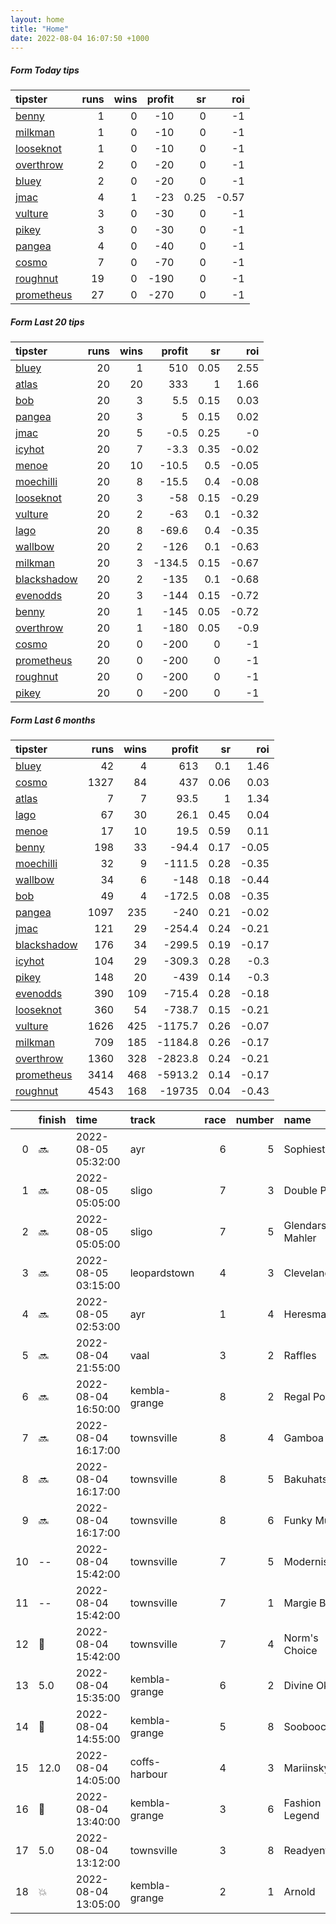 ```yaml
---   
layout: home  
title: "Home"   
date: 2022-08-04 16:07:50 +1000  
---   
```



##### Form Today tips   

| tipster                                                       |   runs |   wins |   profit |   sr |   roi |
|:--------------------------------------------------------------|-------:|-------:|---------:|-----:|------:|
| [benny](https://mrwayneo.github.io/tips/benny.html)           |      1 |      0 |      -10 | 0    | -1    |
| [milkman](https://mrwayneo.github.io/tips/milkman.html)       |      1 |      0 |      -10 | 0    | -1    |
| [looseknot](https://mrwayneo.github.io/tips/looseknot.html)   |      1 |      0 |      -10 | 0    | -1    |
| [overthrow](https://mrwayneo.github.io/tips/overthrow.html)   |      2 |      0 |      -20 | 0    | -1    |
| [bluey](https://mrwayneo.github.io/tips/bluey.html)           |      2 |      0 |      -20 | 0    | -1    |
| [jmac](https://mrwayneo.github.io/tips/jmac.html)             |      4 |      1 |      -23 | 0.25 | -0.57 |
| [vulture](https://mrwayneo.github.io/tips/vulture.html)       |      3 |      0 |      -30 | 0    | -1    |
| [pikey](https://mrwayneo.github.io/tips/pikey.html)           |      3 |      0 |      -30 | 0    | -1    |
| [pangea](https://mrwayneo.github.io/tips/pangea.html)         |      4 |      0 |      -40 | 0    | -1    |
| [cosmo](https://mrwayneo.github.io/tips/cosmo.html)           |      7 |      0 |      -70 | 0    | -1    |
| [roughnut](https://mrwayneo.github.io/tips/roughnut.html)     |     19 |      0 |     -190 | 0    | -1    |
| [prometheus](https://mrwayneo.github.io/tips/prometheus.html) |     27 |      0 |     -270 | 0    | -1    |

##### Form Last 20 tips   

| tipster                                                         |   runs |   wins |   profit |   sr |   roi |
|:----------------------------------------------------------------|-------:|-------:|---------:|-----:|------:|
| [bluey](https://mrwayneo.github.io/tips/bluey.html)             |     20 |      1 |    510   | 0.05 |  2.55 |
| [atlas](https://mrwayneo.github.io/tips/atlas.html)             |     20 |     20 |    333   | 1    |  1.66 |
| [bob](https://mrwayneo.github.io/tips/bob.html)                 |     20 |      3 |      5.5 | 0.15 |  0.03 |
| [pangea](https://mrwayneo.github.io/tips/pangea.html)           |     20 |      3 |      5   | 0.15 |  0.02 |
| [jmac](https://mrwayneo.github.io/tips/jmac.html)               |     20 |      5 |     -0.5 | 0.25 | -0    |
| [icyhot](https://mrwayneo.github.io/tips/icyhot.html)           |     20 |      7 |     -3.3 | 0.35 | -0.02 |
| [menoe](https://mrwayneo.github.io/tips/menoe.html)             |     20 |     10 |    -10.5 | 0.5  | -0.05 |
| [moechilli](https://mrwayneo.github.io/tips/moechilli.html)     |     20 |      8 |    -15.5 | 0.4  | -0.08 |
| [looseknot](https://mrwayneo.github.io/tips/looseknot.html)     |     20 |      3 |    -58   | 0.15 | -0.29 |
| [vulture](https://mrwayneo.github.io/tips/vulture.html)         |     20 |      2 |    -63   | 0.1  | -0.32 |
| [lago](https://mrwayneo.github.io/tips/lago.html)               |     20 |      8 |    -69.6 | 0.4  | -0.35 |
| [wallbow](https://mrwayneo.github.io/tips/wallbow.html)         |     20 |      2 |   -126   | 0.1  | -0.63 |
| [milkman](https://mrwayneo.github.io/tips/milkman.html)         |     20 |      3 |   -134.5 | 0.15 | -0.67 |
| [blackshadow](https://mrwayneo.github.io/tips/blackshadow.html) |     20 |      2 |   -135   | 0.1  | -0.68 |
| [evenodds](https://mrwayneo.github.io/tips/evenodds.html)       |     20 |      3 |   -144   | 0.15 | -0.72 |
| [benny](https://mrwayneo.github.io/tips/benny.html)             |     20 |      1 |   -145   | 0.05 | -0.72 |
| [overthrow](https://mrwayneo.github.io/tips/overthrow.html)     |     20 |      1 |   -180   | 0.05 | -0.9  |
| [cosmo](https://mrwayneo.github.io/tips/cosmo.html)             |     20 |      0 |   -200   | 0    | -1    |
| [prometheus](https://mrwayneo.github.io/tips/prometheus.html)   |     20 |      0 |   -200   | 0    | -1    |
| [roughnut](https://mrwayneo.github.io/tips/roughnut.html)       |     20 |      0 |   -200   | 0    | -1    |
| [pikey](https://mrwayneo.github.io/tips/pikey.html)             |     20 |      0 |   -200   | 0    | -1    |

##### Form Last 6 months   

| tipster                                                         |   runs |   wins |   profit |   sr |   roi |
|:----------------------------------------------------------------|-------:|-------:|---------:|-----:|------:|
| [bluey](https://mrwayneo.github.io/tips/bluey.html)             |     42 |      4 |    613   | 0.1  |  1.46 |
| [cosmo](https://mrwayneo.github.io/tips/cosmo.html)             |   1327 |     84 |    437   | 0.06 |  0.03 |
| [atlas](https://mrwayneo.github.io/tips/atlas.html)             |      7 |      7 |     93.5 | 1    |  1.34 |
| [lago](https://mrwayneo.github.io/tips/lago.html)               |     67 |     30 |     26.1 | 0.45 |  0.04 |
| [menoe](https://mrwayneo.github.io/tips/menoe.html)             |     17 |     10 |     19.5 | 0.59 |  0.11 |
| [benny](https://mrwayneo.github.io/tips/benny.html)             |    198 |     33 |    -94.4 | 0.17 | -0.05 |
| [moechilli](https://mrwayneo.github.io/tips/moechilli.html)     |     32 |      9 |   -111.5 | 0.28 | -0.35 |
| [wallbow](https://mrwayneo.github.io/tips/wallbow.html)         |     34 |      6 |   -148   | 0.18 | -0.44 |
| [bob](https://mrwayneo.github.io/tips/bob.html)                 |     49 |      4 |   -172.5 | 0.08 | -0.35 |
| [pangea](https://mrwayneo.github.io/tips/pangea.html)           |   1097 |    235 |   -240   | 0.21 | -0.02 |
| [jmac](https://mrwayneo.github.io/tips/jmac.html)               |    121 |     29 |   -254.4 | 0.24 | -0.21 |
| [blackshadow](https://mrwayneo.github.io/tips/blackshadow.html) |    176 |     34 |   -299.5 | 0.19 | -0.17 |
| [icyhot](https://mrwayneo.github.io/tips/icyhot.html)           |    104 |     29 |   -309.3 | 0.28 | -0.3  |
| [pikey](https://mrwayneo.github.io/tips/pikey.html)             |    148 |     20 |   -439   | 0.14 | -0.3  |
| [evenodds](https://mrwayneo.github.io/tips/evenodds.html)       |    390 |    109 |   -715.4 | 0.28 | -0.18 |
| [looseknot](https://mrwayneo.github.io/tips/looseknot.html)     |    360 |     54 |   -738.7 | 0.15 | -0.21 |
| [vulture](https://mrwayneo.github.io/tips/vulture.html)         |   1626 |    425 |  -1175.7 | 0.26 | -0.07 |
| [milkman](https://mrwayneo.github.io/tips/milkman.html)         |    709 |    185 |  -1184.8 | 0.26 | -0.17 |
| [overthrow](https://mrwayneo.github.io/tips/overthrow.html)     |   1360 |    328 |  -2823.8 | 0.24 | -0.21 |
| [prometheus](https://mrwayneo.github.io/tips/prometheus.html)   |   3414 |    468 |  -5913.2 | 0.14 | -0.17 |
| [roughnut](https://mrwayneo.github.io/tips/roughnut.html)       |   4543 |    168 | -19735   | 0.04 | -0.43 |

|    | finish            | time                | track         |   race |   number | name            |   odds | tipster     |
|---:|:------------------|:--------------------|:--------------|-------:|---------:|:----------------|-------:|:------------|
|  0 | :soon:            | 2022-08-05 05:32:00 | ayr           |      6 |        5 | Sophiesticate   |   0    | vulture     |
|  1 | :soon:            | 2022-08-05 05:05:00 | sligo         |      7 |        3 | Double Pink     |   0    | overthrow   |
|  2 | :soon:            | 2022-08-05 05:05:00 | sligo         |      7 |        5 | Glendars Mahler |   0    | looseknot   |
|  3 | :soon:            | 2022-08-05 03:15:00 | leopardstown  |      4 |        3 | Cleveland       |   4.5  | vulture     |
|  4 | :soon:            | 2022-08-05 02:53:00 | ayr           |      1 |        4 | Heresmax        |   3.7  | vulture     |
|  5 | :soon:            | 2022-08-04 21:55:00 | vaal          |      3 |        2 | Raffles         |   0    | milkman     |
|  6 | :soon:            | 2022-08-04 16:50:00 | kembla-grange |      8 |        2 | Regal Pom       |   1.85 | benny,jmac  |
|  7 | :soon:            | 2022-08-04 16:17:00 | townsville    |      8 |        4 | Gamboa          |   4.6  | pikey       |
|  8 | :soon:            | 2022-08-04 16:17:00 | townsville    |      8 |        5 | Bakuhatsu       |   4.6  | pangea      |
|  9 | :soon:            | 2022-08-04 16:17:00 | townsville    |      8 |        6 | Funky Music     |  14    | cosmo,bluey |
| 10 | --                | 2022-08-04 15:42:00 | townsville    |      7 |        5 | Modernism       |   4.33 | overthrow   |
| 11 | --                | 2022-08-04 15:42:00 | townsville    |      7 |        1 | Margie Bee      |  26    | pangea      |
| 12 | :3rd_place_medal: | 2022-08-04 15:42:00 | townsville    |      7 |        4 | Norm's Choice   |   8    | pikey       |
| 13 | 5.0               | 2022-08-04 15:35:00 | kembla-grange |      6 |        2 | Divine Okay     |   3.4  | jmac        |
| 14 | :2nd_place_medal: | 2022-08-04 14:55:00 | kembla-grange |      5 |        8 | Soobooco        |   2.75 | jmac        |
| 15 | 12.0              | 2022-08-04 14:05:00 | coffs-harbour |      4 |        3 | Mariinsky       |  14    | cosmo,bluey |
| 16 | :2nd_place_medal: | 2022-08-04 13:40:00 | kembla-grange |      3 |        6 | Fashion Legend  |   2.75 | pangea      |
| 17 | 5.0               | 2022-08-04 13:12:00 | townsville    |      3 |        8 | Readyentime     |   4    | pikey       |
| 18 | :boom:            | 2022-08-04 13:05:00 | kembla-grange |      2 |        1 | Arnold          |   1.6  | jmac        |